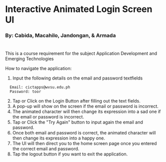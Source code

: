 # Interactive Animated Login Screen UI
### By: Cabida, Macahilo, Jandongan, & Armada
#
This is a course requirement for the subject Application Development and Emerging Technologies

How to navigate the application:

1. Input the following details on the email and password textfields
```
  Email: cictapps@wvsu.edu.ph
  Password: toor
```
2. Tap or Click on the Login Button after filling out the text fields.
3. A pop-up will show on the screen if the email or password is incorrect. 
4. The animated character will then change its expression into a sad one if the email or password is incorrect.
5. Tap or Click the "Try Again" button to input again the email and password.
6. Once both email and password is correct, the animated character will then change its expression into a happy one.
7. The UI will then direct you to the  home screen page once you entered the correct email and password.
8. Tap the logout button if you want to exit the application.
